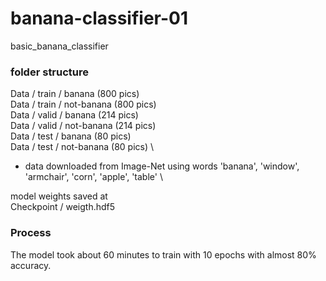# banana-classifier-01

basic_banana_classifier

### folder structure
Data / train / banana (800 pics) \
Data / train / not-banana (800 pics) \
Data / valid / banana (214 pics) \
Data / valid / not-banana (214 pics) \
Data / test / banana (80 pics) \
Data / test / not-banana (80 pics) \

- data downloaded from Image-Net using words 'banana', 'window', 'armchair', 'corn', 'apple', 'table' \

model weights saved at \
Checkpoint / weigth.hdf5

### Process
The model took about 60 minutes to train with 10 epochs with almost 80% accuracy.
